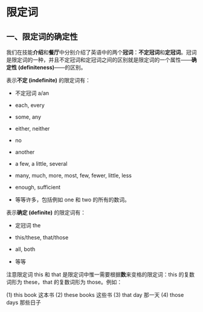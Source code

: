 # 限定词

## 一、限定词的确定性

我们在技能**介绍**和**餐厅**中分别介绍了英语中的两个**冠词**：**不定冠词**和**定冠词**。冠词是限定词的一种，并且不定冠词和定冠词之间的区别就是限定词的一个属性——**确定性 (definiteness)**——的区别。



表示**不定 (indefinite)** 的限定词有：

- 不定冠词 a/an
- each, every
- some, any
- either, neither
- no
- another
- a few, a little, several
- many, much, more, most, few, fewer, little, less
- enough, sufficient

- 等等许多，包括例如 one 和 two 的所有的数词。



表示**确定 (definite)** 的限定词有：

- 定冠词 the
- this/these, that/those
- all, both

- 等等



注意限定词 this 和 that 是限定词中惟一需要根据**数**来变格的限定词：this 的复数词形为 these，that 的复数词形为 those。例如：

(1) this book 这本书
(2) these books 这些书
(3) that day 那一天
(4) those days 那些日子